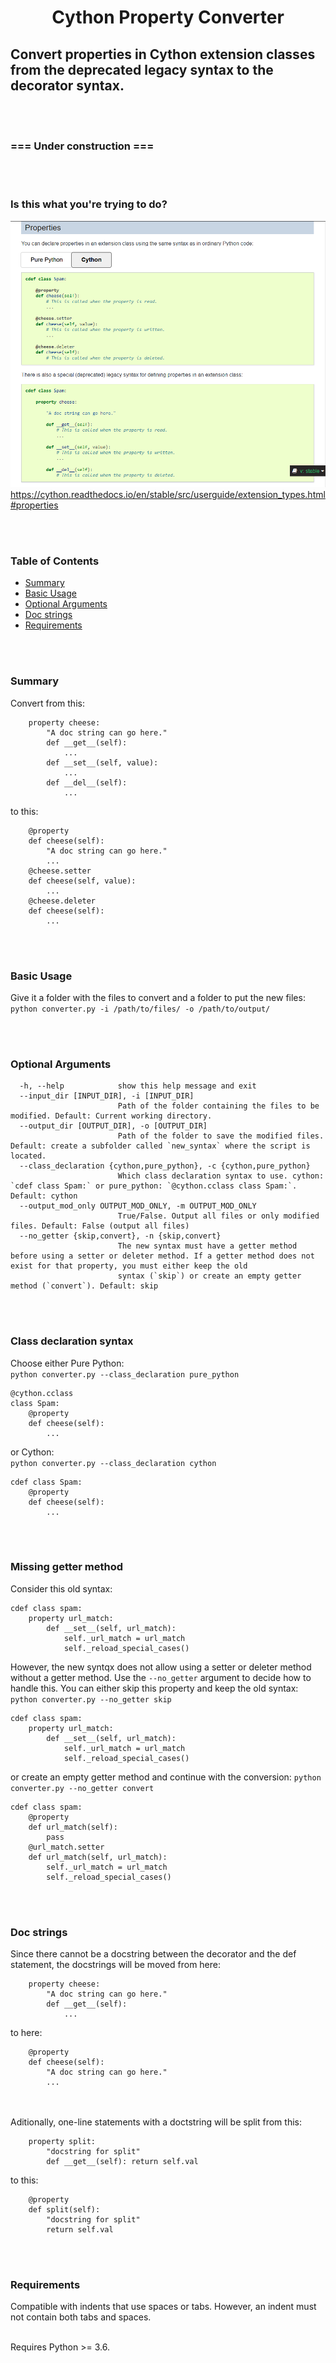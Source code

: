 <h1 align="center">Cython Property Converter</h1>

## Convert properties in Cython extension classes from the deprecated legacy syntax to the decorator syntax. ##

<br><br>
### ===  Under construction  === ###


<br><br>
### Is this what you're trying to do? ###
![](assets/screenshot.png)
https://cython.readthedocs.io/en/stable/src/userguide/extension_types.html#properties


<br><br>
### Table of Contents
* [Summary](#Summary)
* [Basic Usage](#Basic-Usage)
* [Optional Arguments](#Optional-Arguments)
* [Doc strings](#Doc-strings)
* [Requirements](#Requirements)


<br/><br/>
### Summary
Convert from this:
```
    property cheese:
        "A doc string can go here."
        def __get__(self):
            ...
        def __set__(self, value):
            ...
        def __del__(self):
            ...
```
to this:
```
    @property
    def cheese(self):
        "A doc string can go here."
        ...
    @cheese.setter
    def cheese(self, value):
        ...
    @cheese.deleter
    def cheese(self):
        ...
```



<br><br>
### Basic Usage ###
Give it a folder with the files to convert and a folder to put the new files:<br>
`python converter.py -i /path/to/files/ -o /path/to/output/`



<br><br>
### Optional Arguments ###
```
  -h, --help            show this help message and exit
  --input_dir [INPUT_DIR], -i [INPUT_DIR]
                        Path of the folder containing the files to be modified. Default: Current working directory.
  --output_dir [OUTPUT_DIR], -o [OUTPUT_DIR]
                        Path of the folder to save the modified files. Default: create a subfolder called `new_syntax` where the script is located.
  --class_declaration {cython,pure_python}, -c {cython,pure_python}
                        Which class declaration syntax to use. cython: `cdef class Spam:` or pure_python: `@cython.cclass class Spam:`. Default: cython
  --output_mod_only OUTPUT_MOD_ONLY, -m OUTPUT_MOD_ONLY
                        True/False. Output all files or only modified files. Default: False (output all files)
  --no_getter {skip,convert}, -n {skip,convert}
                        The new syntax must have a getter method before using a setter or deleter method. If a getter method does not exist for that property, you must either keep the old
                        syntax (`skip`) or create an empty getter method (`convert`). Default: skip

```

<br/><br/>
### Class declaration syntax ###

Choose either Pure Python:<br>
`python converter.py --class_declaration pure_python`
```
@cython.cclass
class Spam:
    @property
    def cheese(self):
        ...
```
or Cython:<br>
`python converter.py --class_declaration cython`
```
cdef class Spam:
    @property
    def cheese(self):
        ...
```

<br><br>
### Missing getter method ###
Consider this old syntax:
```
cdef class spam:
    property url_match:
        def __set__(self, url_match):
            self._url_match = url_match
            self._reload_special_cases()
```
However, the new syntqx does not allow using a setter or deleter method without a getter method. Use the `--no_getter` argument to decide how to handle this.
You can either skip this property and keep the old syntax:
`python converter.py --no_getter skip`
```
cdef class spam:
    property url_match:
        def __set__(self, url_match):
            self._url_match = url_match
            self._reload_special_cases()
```
or create an empty getter method and continue with the conversion:
`python converter.py --no_getter convert`
```
cdef class spam:
    @property
    def url_match(self):
        pass
    @url_match.setter
    def url_match(self, url_match):
        self._url_match = url_match
        self._reload_special_cases()
```


<br><br>
### Doc strings ###
Since there cannot be a docstring between the decorator and the def statement, the docstrings will be moved from here:
```
    property cheese:
        "A doc string can go here."
        def __get__(self):
            ...
```
to here:
```
    @property
    def cheese(self):
        "A doc string can go here."
        ...
```
<br><br>
Aditionally, one-line statements with a doctstring will be split from this:
```    
    property split:
        "docstring for split"
        def __get__(self): return self.val
```        
to this:
```
    @property
    def split(self):
        "docstring for split"
        return self.val
```

<br><br>
### Requirements ###
Compatible with indents that use spaces or tabs. However, an indent must not contain both tabs and spaces.
<br><br>

Requires Python >= 3.6.


<br><br>

